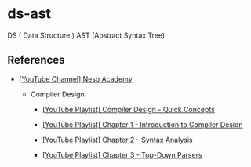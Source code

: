 # ds-ast

DS ( Data Structure ) AST (Abstract Syntax Tree)

## References

- [[YouTube Channel] Neso Academy](https://www.youtube.com/@nesoacademy)

  - Compiler Design

    - [[YouTube Playlist] Compiler Design - Quick Concepts](https://www.youtube.com/playlist?list=PLBlnK6fEyqRgfOB2fidzM9n11SQIA76_e)

    - [[YouTube Playlist] Chapter 1 - Introduction to Compiler Design](https://www.youtube.com/playlist?list=PLBlnK6fEyqRgo_ukpWHcHzHptrnCSGteB)

    - [[YouTube Playlist] Chapter 2 - Syntax Analysis](https://www.youtube.com/playlist?list=PLBlnK6fEyqRhMjOLYfqGdyB7Gt_k5cD6t)

    - [[YouTube Playlist] Chapter 3 - Top-Down Parsers](https://www.youtube.com/playlist?list=PLBlnK6fEyqRgPLTKYaRhcMt8pVKl4crr6)
